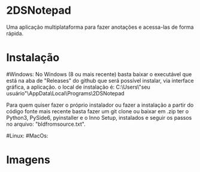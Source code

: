 # 2DSNotepad
Uma aplicação multiplataforma para fazer anotações e acessa-las de forma rápida.

# Instalação
  #Windows:
  No Windows (8 ou mais recente) basta baixar o executável que está na aba de "Releases" do github que será possível instalar, via interface gráfica, a aplicação.
  o local de instalação é: C:\Users\\"seu usuário"\AppData\Local\Programs\2DSNotepad
  
  Para quem quiser fazer o próprio instalador ou fazer a instalação a partir do código fonte mais recente basta fazer um git clone ou baixar em .zip
  ter o Python3, PySide6, pyinstaller e o Inno Setup, instalados e seguir os passos no arquivo: "bldfromsource.txt".
  
  #Linux:
  #MacOs:
  
 # Imagens
 
 
 
